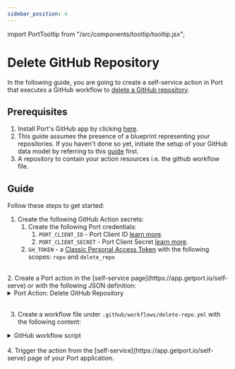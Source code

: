 ```yaml
---
sidebar_position: 4
---
```


import PortTooltip from "/src/components/tooltip/tooltip.jsx";

# Delete GitHub Repository

In the following guide, you are going to create a self-service action in Port that executes a GitHub workflow to [delete a GitHub repository](https://docs.github.com/en/rest/repos/repos#delete-a-repository).

## Prerequisites
1. Install Port's GitHub app by clicking [here](https://github.com/apps/getport-io/installations/new).
2. This guide assumes the presence of a blueprint representing your repositories. If you haven't done so yet, initiate the setup of your GitHub data model by referring to this [guide](http://localhost:4000/build-your-software-catalog/sync-data-to-catalog/git/github/examples#mapping-repositories-file-contents-and-pull-requests) first.
3. A repository to contain your action resources i.e. the github workflow file.


## Guide

Follow these steps to get started:

1. Create the following GitHub Action secrets:
    1. Create the following Port credentials:
        1. `PORT_CLIENT_ID` - Port Client ID [learn more](/build-your-software-catalog/sync-data-to-catalog/api/#get-api-token).
        2. `PORT_CLIENT_SECRET` - Port Client Secret [learn more](/build-your-software-catalog/sync-data-to-catalog/api/#get-api-token).
    2. `GH_TOKEN` - a [Classic Personal Access Token](https://github.com/settings/tokens) with the following scopes: `repo` and `delete_repo`

<br />
2. Create a Port action in the [self-service page](https://app.getport.io/self-serve) or with the following JSON definition:

<details>

  <summary>Port Action: Delete GitHub Repository</summary>
   :::tip
- `<GITHUB-ORG>` - your GitHub organization or user name.
- `<GITHUB-REPO-NAME>` - your GitHub repository name.
:::


```json showLineNumbers
[
  {
    "identifier": "delete_repo",
    "title": "Delete Repo",
    "icon": "Github",
    "userInputs": {
      "properties": {
        "org_name": {
          "icon": "Github",
          "title": "Organisation Name",
          "type": "string",
          "default": "default-org"
        },
        "delete_dependents": {
          "icon": "Github",
          "title": "Delete Dependent Items",
          "type": "boolean",
          "default": false
        }
      },
      "required": [],
      "order": [
        "org_name",
        "delete_dependents"
      ]
    },
    "invocationMethod": {
      "type": "GITHUB",
      "org": "<GITHUB-ORG>",
      "repo": "<GITHUB-REPO-NAME>",
      "workflow": "delete-repo.yml",
      "omitUserInputs": false,
      "omitPayload": false,
      "reportWorkflowStatus": true
    },
    "trigger": "DELETE",
    "description": "A github action that deletes a github repo",
    "requiredApproval": false
  }
]
```

</details>
<br />

3. Create a workflow file under `.github/workflows/delete-repo.yml` with the following content:

<details>

<summary>GitHub workflow script</summary>

```yaml showLineNumbers title="delete-repo.yml"
name: Delete Repository

on:
  workflow_dispatch:
    inputs:
      org_name:
        required: true
        type: string
      delete_dependents:
        required: false
        type: boolean
        default: false
      port_payload:
        required: true
        type: string
jobs:
  delete-repo:
    runs-on: ubuntu-latest

    steps:
      - name: Inform starting of deletion
        uses: port-labs/port-github-action@v1
        with:
          clientId: ${{ secrets.PORT_CLIENT_ID }}
          clientSecret: ${{ secrets.PORT_CLIENT_SECRET }}
          operation: PATCH_RUN
          runId: ${{ fromJson(inputs.port_payload).context.runId }}
          logMessage: |
            Deleting a github repository... ⛴️

      - name: Delete Repository
        env:
          GH_TOKEN: ${{ secrets.GH_TOKEN }}
          REPO_NAME: ${{ fromJson(inputs.port_payload).context.entity }}
        run: |
          echo $GH_TOKEN
          HTTP_STATUS=$(curl -s -o /dev/null -w "%{http_code}" \
            -X DELETE \
            -H "Accept: application/vnd.github+json" \
            -H "Authorization: Bearer $GH_TOKEN" \
            "https://api.github.com/repos/${{ inputs.org_name }}/$REPO_NAME")

          echo "HTTP Status: $HTTP_STATUS"

          # Check if HTTP_STATUS is 204 (No Content)
          if [ $HTTP_STATUS -eq 204 ]; then
            echo "Repository deleted successfully."
            echo "delete_successful=true" >> $GITHUB_ENV
          else
            echo "Failed to delete repository. HTTP Status: $HTTP_STATUS"
            echo "delete_successful=false" >> $GITHUB_ENV
          fi

      - name: Delete record in Port
        if: ${{ env.delete_successful == 'true' }}
        uses: port-labs/port-github-action@v1
        with:
          clientId: ${{ secrets.PORT_CLIENT_ID }}
          clientSecret: ${{ secrets.PORT_CLIENT_SECRET }}
          operation: DELETE
          delete_dependents: ${{ inputs.delete_dependents }}
          identifier: ${{ fromJson(inputs.port_payload).context.entity }}
          blueprint: ${{ fromJson(inputs.port_payload).context.blueprint }}
      
      - name: Inform completion of deletion
        uses: port-labs/port-github-action@v1
        with:
          clientId: ${{ secrets.PORT_CLIENT_ID }}
          clientSecret: ${{ secrets.PORT_CLIENT_SECRET }}
          operation: PATCH_RUN
          runId: ${{ fromJson(inputs.port_payload).context.runId }}
          logMessage: |
            GitHub repository deleted! ✅

```

</details>
<br />
4. Trigger the action from the [self-service](https://app.getport.io/self-serve) page of your Port application.
